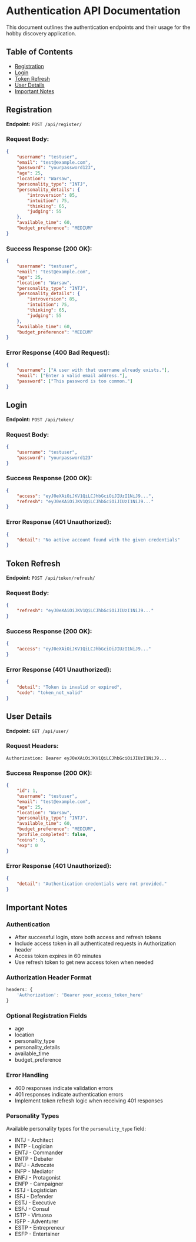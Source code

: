# Authentication API Documentation

This document outlines the authentication endpoints and their usage for the hobby discovery application.

## Table of Contents
- [Registration](#registration)
- [Login](#login)
- [Token Refresh](#token-refresh)
- [User Details](#user-details)
- [Important Notes](#important-notes)

## Registration

**Endpoint:** `POST /api/register/`

### Request Body:
```json
{
    "username": "testuser",
    "email": "test@example.com",
    "password": "yourpassword123",
    "age": 25,
    "location": "Warsaw",
    "personality_type": "INTJ",
    "personality_details": {
        "introversion": 85,
        "intuition": 75,
        "thinking": 65,
        "judging": 55
    },
    "available_time": 60,
    "budget_preference": "MEDIUM"
}
```

### Success Response (200 OK):
```json
{
    "username": "testuser",
    "email": "test@example.com",
    "age": 25,
    "location": "Warsaw",
    "personality_type": "INTJ",
    "personality_details": {
        "introversion": 85,
        "intuition": 75,
        "thinking": 65,
        "judging": 55
    },
    "available_time": 60,
    "budget_preference": "MEDIUM"
}
```

### Error Response (400 Bad Request):
```json
{
    "username": ["A user with that username already exists."],
    "email": ["Enter a valid email address."],
    "password": ["This password is too common."]
}
```

## Login

**Endpoint:** `POST /api/token/`

### Request Body:
```json
{
    "username": "testuser",
    "password": "yourpassword123"
}
```

### Success Response (200 OK):
```json
{
    "access": "eyJ0eXAiOiJKV1QiLCJhbGciOiJIUzI1NiJ9...",
    "refresh": "eyJ0eXAiOiJKV1QiLCJhbGciOiJIUzI1NiJ9..."
}
```

### Error Response (401 Unauthorized):
```json
{
    "detail": "No active account found with the given credentials"
}
```

## Token Refresh

**Endpoint:** `POST /api/token/refresh/`

### Request Body:
```json
{
    "refresh": "eyJ0eXAiOiJKV1QiLCJhbGciOiJIUzI1NiJ9..."
}
```

### Success Response (200 OK):
```json
{
    "access": "eyJ0eXAiOiJKV1QiLCJhbGciOiJIUzI1NiJ9..."
}
```

### Error Response (401 Unauthorized):
```json
{
    "detail": "Token is invalid or expired",
    "code": "token_not_valid"
}
```

## User Details

**Endpoint:** `GET /api/user/`

### Request Headers:
```
Authorization: Bearer eyJ0eXAiOiJKV1QiLCJhbGciOiJIUzI1NiJ9...
```

### Success Response (200 OK):
```json
{
    "id": 1,
    "username": "testuser",
    "email": "test@example.com",
    "age": 25,
    "location": "Warsaw",
    "personality_type": "INTJ",
    "available_time": 60,
    "budget_preference": "MEDIUM",
    "profile_completed": false,
    "coins": 0,
    "exp": 0
}
```

### Error Response (401 Unauthorized):
```json
{
    "detail": "Authentication credentials were not provided."
}
```

## Important Notes

### Authentication
- After successful login, store both access and refresh tokens
- Include access token in all authenticated requests in Authorization header
- Access token expires in 60 minutes
- Use refresh token to get new access token when needed

### Authorization Header Format
```javascript
headers: {
    'Authorization': 'Bearer your_access_token_here'
}
```

### Optional Registration Fields
- age
- location
- personality_type
- personality_details
- available_time
- budget_preference

### Error Handling
- 400 responses indicate validation errors
- 401 responses indicate authentication errors
- Implement token refresh logic when receiving 401 responses

### Personality Types
Available personality types for the `personality_type` field:
- INTJ - Architect
- INTP - Logician
- ENTJ - Commander
- ENTP - Debater
- INFJ - Advocate
- INFP - Mediator
- ENFJ - Protagonist
- ENFP - Campaigner
- ISTJ - Logistician
- ISFJ - Defender
- ESTJ - Executive
- ESFJ - Consul
- ISTP - Virtuoso
- ISFP - Adventurer
- ESTP - Entrepreneur
- ESFP - Entertainer